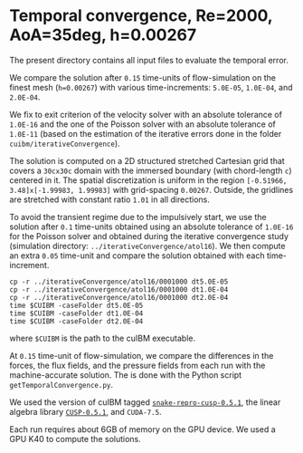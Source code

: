 # Temporal convergence, Re=2000, AoA=35deg, h=0.00267

The present directory contains all input files to evaluate the temporal error.

We compare the solution after `0.15` time-units of flow-simulation on the finest mesh (`h=0.00267`) with various time-increments: `5.0E-05`, `1.0E-04`, and `2.0E-04`.

We fix to exit criterion of the velocity solver with an absolute tolerance of `1.0E-16` and the one of the Poisson solver with an absolute tolerance of `1.0E-11` (based on the estimation of the iterative errors done in the folder `cuibm/iterativeConvergence`).

The solution is computed on a 2D structured stretched Cartesian grid that covers a `30cx30c` domain with the immersed boundary 
(with chord-length `c`) centered in it.
The spatial discretization is uniform in the region `[-0.51966, 3.48]x[-1.99983, 1.99983]` with grid-spacing `0.00267`.
Outside, the gridlines are stretched with constant ratio `1.01` in all directions.

To avoid the transient regime due to the impulsively start, we use the solution after `0.1` time-units obtained using an absolute tolerance of `1.0E-16` for the Poisson solver and obtained during the iterative convergence study (simulation directory: `../iterativeConvergence/atol16`).
We then compute an extra `0.05` time-unit and compare the solution obtained with each time-increment.

```
cp -r ../iterativeConvergence/atol16/0001000 dt5.0E-05
cp -r ../iterativeConvergence/atol16/0001000 dt1.0E-04
cp -r ../iterativeConvergence/atol16/0001000 dt2.0E-04
time $CUIBM -caseFolder dt5.0E-05
time $CUIBM -caseFolder dt1.0E-04
time $CUIBM -caseFolder dt2.0E-04
```

where `$CUIBM` is the path to the cuIBM executable.

At `0.15` time-unit of flow-simulation, we compare the differences in the forces, the flux fields, and the pressure fields from each run with the machine-accurate solution.
The is done with the Python script `getTemporalConvergence.py`.

We used the version of cuIBM tagged [`snake-repro-cusp-0.5.1`](https://github.com/barbagroup/cuIBM/releases/tag/snake-repro-cusp-0.5.1), the linear algebra library [`CUSP-0.5.1`](https://github.com/cusplibrary/cusplibrary/releases/tag/v0.5.1), and `CUDA-7.5`.

Each run requires about 6GB of memory on the GPU device.
We used a GPU K40 to compute the solutions.